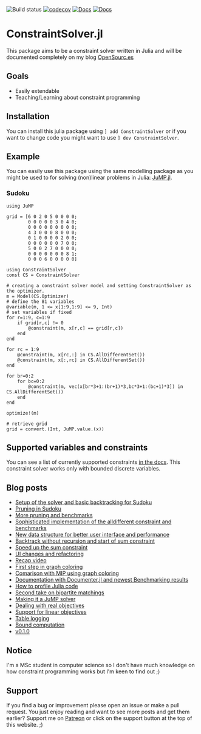 ![Build status](https://github.com/Wikunia/ConstraintSolver.jl/workflows/Run%20tests/badge.svg) [![codecov](https://codecov.io/gh/Wikunia/ConstraintSolver.jl/branch/master/graph/badge.svg)](https://codecov.io/gh/Wikunia/ConstraintSolver.jl)
[![Docs](https://img.shields.io/badge/docs-latest-blue.svg)](https://wikunia.github.io/ConstraintSolver.jl/dev)
[![Docs](https://img.shields.io/badge/docs-stable-blue.svg)](https://wikunia.github.io/ConstraintSolver.jl/stable)

# ConstraintSolver.jl

This package aims to be a constraint solver written in Julia and will be documented completely on my blog [OpenSourc.es](https://opensourc.es/blog/constraint-solver-1)

## Goals
- Easily extendable
- Teaching/Learning about constraint programming

## Installation
You can install this julia package using 
`] add ConstraintSolver` or if you want to change code you might want to use
`] dev ConstraintSolver`. 

## Example

You can easily use this package using the same modelling package as you might be used to for solving (non)linear problems in Julia: [JuMP.jl](https://github.com/JuliaOpt/JuMP.jl).

### Sudoku
```
using JuMP

grid = [6 0 2 0 5 0 0 0 0;
        0 0 0 0 0 3 0 4 0;
        0 0 0 0 0 0 0 0 0;
        4 3 0 0 0 8 0 0 0;
        0 1 0 0 0 0 2 0 0;
        0 0 0 0 0 0 7 0 0;
        5 0 0 2 7 0 0 0 0;
        0 0 0 0 0 0 0 8 1;
        0 0 0 6 0 0 0 0 0]

using ConstraintSolver
const CS = ConstraintSolver

# creating a constraint solver model and setting ConstraintSolver as the optimizer.
m = Model(CS.Optimizer) 
# define the 81 variables
@variable(m, 1 <= x[1:9,1:9] <= 9, Int)
# set variables if fixed
for r=1:9, c=1:9
    if grid[r,c] != 0
        @constraint(m, x[r,c] == grid[r,c])
    end
end

for rc = 1:9
    @constraint(m, x[rc,:] in CS.AllDifferentSet())
    @constraint(m, x[:,rc] in CS.AllDifferentSet())
end

for br=0:2
    for bc=0:2
        @constraint(m, vec(x[br*3+1:(br+1)*3,bc*3+1:(bc+1)*3]) in CS.AllDifferentSet())
    end
end

optimize!(m)

# retrieve grid
grid = convert.(Int, JuMP.value.(x))
```

## Supported variables and constraints
You can see a list of currently supported constraints [in the docs](https://wikunia.github.io/ConstraintSolver.jl/dev/supported.html).
This constraint solver works only with bounded discrete variables.


## Blog posts
- [Setup of the solver and basic backtracking for Sudoku](https://opensourc.es/blog/constraint-solver-1)
- [Pruning in Sudoku](https://opensourc.es/blog/constraint-solver-pruning)
- [More pruning and benchmarks](https://opensourc.es/blog/constraint-solver-pruning-benchmarking)
- [Sophisticated implementation of the alldifferent constraint and benchmarks](https://opensourc.es/blog/constraint-solver-alldifferent)
- [New data structure for better user interface and performance](https://opensourc.es/blog/constraint-solver-data-structure)
- [Backtrack without recursion and start of sum constraint](https://opensourc.es/blog/constraint-solver-backtrack-sum)
- [Speed up the sum constraint](https://opensourc.es/blog/constraint-solver-sum-speed)
- [UI changes and refactoring](https://opensourc.es/blog/constraint-solver-ui-refactor)
- [Recap video](https://opensourc.es/blog/constraint-solver-first-recap)
- [First step in graph coloring](https://opensourc.es/blog/constraint-solver-simple-graph-coloring)
- [Comarison with MIP using graph coloring](https://opensourc.es/blog/constraint-solver-mip-graph-coloring)
- [Documentation with Documenter.jl and newest Benchmarking results](https://opensourc.es/blog/constraint-solver-docs-and-benchmarks)
- [How to profile Julia code](https://opensourc.es/blog/constraint-solver-profiling)
- [Second take on bipartite matchings](https://opensourc.es/blog/constraint-solver-bipartite-matching)
- [Making it a JuMP solver](https://opensourc.es/blog/constraint-solver-jump)
- [Dealing with real objectives](https://opensourc.es/blog/constraint-solver-floats)
- [Support for linear objectives](https://opensourc.es/blog/constraint-solver-linear-objective)
- [Table logging](https://opensourc.es/blog/table-logging)
- [Bound computation](https://opensourc.es/blog/constraint-solver-bounds)
- [v0.1.0](https://opensourc.es/blog/constraint-solver-v0.1.0)

## Notice
I'm a MSc student in computer science so I don't have much knowledge on how constraint programming works but I'm keen to find out ;)

## Support
If you find a bug or improvement please open an issue or make a pull request. 
You just enjoy reading and want to see more posts and get them earlier? Support me on [Patreon](https://www.patreon.com/opensources) or click on the support button at the top of this website. ;)
